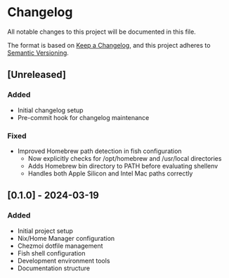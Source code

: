 # Changelog

All notable changes to this project will be documented in this file.

The format is based on [Keep a Changelog](https://keepachangelog.com/en/1.0.0/),
and this project adheres to [Semantic Versioning](https://semver.org/spec/v2.0.0.html).

## [Unreleased]

### Added
- Initial changelog setup
- Pre-commit hook for changelog maintenance

### Fixed
- Improved Homebrew path detection in fish configuration
  - Now explicitly checks for /opt/homebrew and /usr/local directories
  - Adds Homebrew bin directory to PATH before evaluating shellenv
  - Handles both Apple Silicon and Intel Mac paths correctly

## [0.1.0] - 2024-03-19

### Added
- Initial project setup
- Nix/Home Manager configuration
- Chezmoi dotfile management
- Fish shell configuration
- Development environment tools
- Documentation structure
